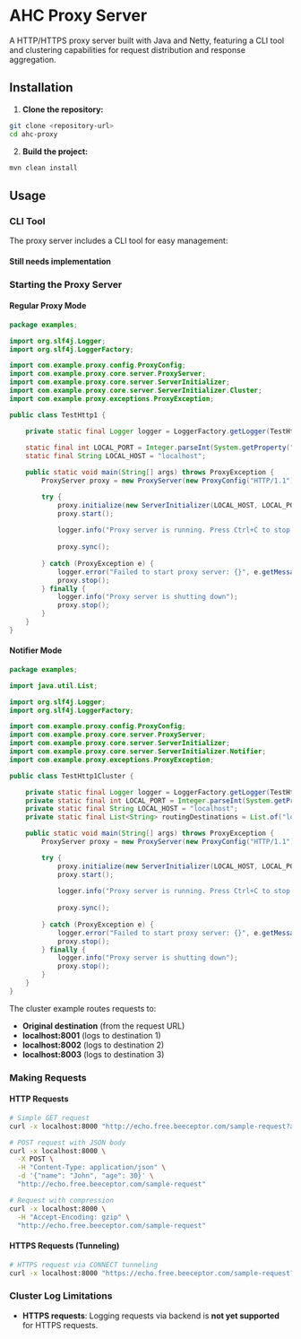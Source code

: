 # AHC Proxy Server

A HTTP/HTTPS proxy server built with Java and Netty, featuring a CLI tool and clustering capabilities for request distribution and response aggregation.

## Installation

1. **Clone the repository:**
```bash
git clone <repository-url>
cd ahc-proxy
```

2. **Build the project:**
```bash
mvn clean install
```

## Usage

### CLI Tool

The proxy server includes a CLI tool for easy management:

#### Still needs implementation

### Starting the Proxy Server

#### Regular Proxy Mode
```java
package examples;

import org.slf4j.Logger;
import org.slf4j.LoggerFactory;

import com.example.proxy.config.ProxyConfig;
import com.example.proxy.core.server.ProxyServer;
import com.example.proxy.core.server.ServerInitializer;
import com.example.proxy.core.server.ServerInitializer.Cluster;
import com.example.proxy.exceptions.ProxyException;

public class TestHttp1 {

    private static final Logger logger = LoggerFactory.getLogger(TestHttp1.class);
    
    static final int LOCAL_PORT = Integer.parseInt(System.getProperty("localPort", "8000"));
    static final String LOCAL_HOST = "localhost";

    public static void main(String[] args) throws ProxyException {
        ProxyServer proxy = new ProxyServer(new ProxyConfig("HTTP/1.1"));

        try {
            proxy.initialize(new ServerInitializer(LOCAL_HOST, LOCAL_PORT, Notifier.NO));
            proxy.start();
            
            logger.info("Proxy server is running. Press Ctrl+C to stop.");
            
            proxy.sync();
            
        } catch (ProxyException e) {
            logger.error("Failed to start proxy server: {}", e.getMessage());
            proxy.stop();
        } finally {
            logger.info("Proxy server is shutting down");
            proxy.stop();
        }
    }
}
```

#### Notifier Mode
```java
package examples;

import java.util.List;

import org.slf4j.Logger;
import org.slf4j.LoggerFactory;

import com.example.proxy.config.ProxyConfig;
import com.example.proxy.core.server.ProxyServer;
import com.example.proxy.core.server.ServerInitializer;
import com.example.proxy.core.server.ServerInitializer.Notifier;
import com.example.proxy.exceptions.ProxyException;

public class TestHttp1Cluster {

    private static final Logger logger = LoggerFactory.getLogger(TestHttp1Cluster.class);
    private static final int LOCAL_PORT = Integer.parseInt(System.getProperty("localPort", "8000"));
    private static final String LOCAL_HOST = "localhost";
    private static final List<String> routingDestinations = List.of("localhost:8001", "localhost:8002", "localhost:8003");

    public static void main(String[] args) throws ProxyException {
        ProxyServer proxy = new ProxyServer(new ProxyConfig("HTTP/1.1"));

        try {
            proxy.initialize(new ServerInitializer(LOCAL_HOST, LOCAL_PORT, Notifier.YES, routingDestinations));
            proxy.start();
            
            logger.info("Proxy server is running. Press Ctrl+C to stop.");
            
            proxy.sync();
            
        } catch (ProxyException e) {
            logger.error("Failed to start proxy server: {}", e.getMessage());
            proxy.stop();
        } finally {
            logger.info("Proxy server is shutting down");
            proxy.stop();
        }
    }
}
```

The cluster example routes requests to:
- **Original destination** (from the request URL)
- **localhost:8001** (logs to destination 1)
- **localhost:8002** (logs to destination 2)
- **localhost:8003** (logs to destination 3)

### Making Requests

#### HTTP Requests
```bash
# Simple GET request
curl -x localhost:8000 "http://echo.free.beeceptor.com/sample-request?author=beeceptor"

# POST request with JSON body
curl -x localhost:8000 \
  -X POST \
  -H "Content-Type: application/json" \
  -d '{"name": "John", "age": 30}' \
  "http://echo.free.beeceptor.com/sample-request"

# Request with compression
curl -x localhost:8000 \
  -H "Accept-Encoding: gzip" \
  "http://echo.free.beeceptor.com/sample-request"
```

#### HTTPS Requests (Tunneling)
```bash
# HTTPS request via CONNECT tunneling
curl -x localhost:8000 "https://echo.free.beeceptor.com/sample-request?author=beeceptor"
```

### Cluster Log Limitations

- **HTTPS requests**: Logging requests via backend is **not yet supported** for HTTPS requests.
